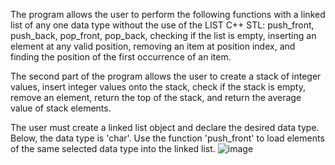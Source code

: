 The program allows the user to perform the following functions with a linked list of any one data type without the use of the LIST C++ STL: push_front, push_back, pop_front, pop_back, checking if the list is empty, inserting an element at any valid position, removing an item at position index, and finding the position of the first occurrence of an item. 
 
The second part of the program allows the user to create a stack of integer values, insert integer values onto the stack, check if the stack is empty, remove an element, return the top of the stack, and return the average value of stack elements.


The user must create a linked list object and declare the desired data type. Below, the data type is 'char'. Use the function 'push_front' to load elements of the same selected data type into the linked list.
![image](https://github.com/user-attachments/assets/eaccd9a3-d7f7-459c-b09b-657c02d0cfe7)


